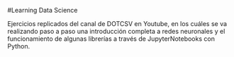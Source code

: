 #Learning Data Science

Ejercicios replicados del canal de DOTCSV en Youtube, en los cuáles se va realizando paso a paso una introducción completa a redes neuronales y el funcionamiento de algunas librerías a través de JupyterNotebooks con Python. 
